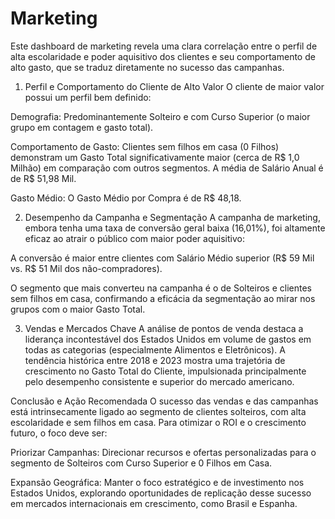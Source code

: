 # Marketing
Este dashboard de marketing revela uma clara correlação entre o perfil de alta escolaridade e poder aquisitivo dos clientes e seu comportamento de alto gasto, que se traduz diretamente no sucesso das campanhas.

1. Perfil e Comportamento do Cliente de Alto Valor
O cliente de maior valor possui um perfil bem definido:

Demografia: Predominantemente Solteiro e com Curso Superior (o maior grupo em contagem e gasto total).

Comportamento de Gasto: Clientes sem filhos em casa (0 Filhos) demonstram um Gasto Total significativamente maior (cerca de R$ 1,0 Milhão) em comparação com outros segmentos. A média de Salário Anual é de R$ 51,98 Mil.

Gasto Médio: O Gasto Médio por Compra é de R$ 48,18.

2. Desempenho da Campanha e Segmentação
A campanha de marketing, embora tenha uma taxa de conversão geral baixa (16,01%), foi altamente eficaz ao atrair o público com maior poder aquisitivo:

A conversão é maior entre clientes com Salário Médio superior (R$ 59 Mil vs. R$ 51 Mil dos não-compradores).

O segmento que mais converteu na campanha é o de Solteiros e clientes sem filhos em casa, confirmando a eficácia da segmentação ao mirar nos grupos com o maior Gasto Total.

3. Vendas e Mercados Chave
A análise de pontos de venda destaca a liderança incontestável dos Estados Unidos em volume de gastos em todas as categorias (especialmente Alimentos e Eletrônicos). A tendência histórica entre 2018 e 2023 mostra uma trajetória de crescimento no Gasto Total do Cliente, impulsionada principalmente pelo desempenho consistente e superior do mercado americano.

Conclusão e Ação Recomendada
O sucesso das vendas e das campanhas está intrinsecamente ligado ao segmento de clientes solteiros, com alta escolaridade e sem filhos em casa. Para otimizar o ROI e o crescimento futuro, o foco deve ser:

Priorizar Campanhas: Direcionar recursos e ofertas personalizadas para o segmento de Solteiros com Curso Superior e 0 Filhos em Casa.

Expansão Geográfica: Manter o foco estratégico e de investimento nos Estados Unidos, explorando oportunidades de replicação desse sucesso em mercados internacionais em crescimento, como Brasil e Espanha.


